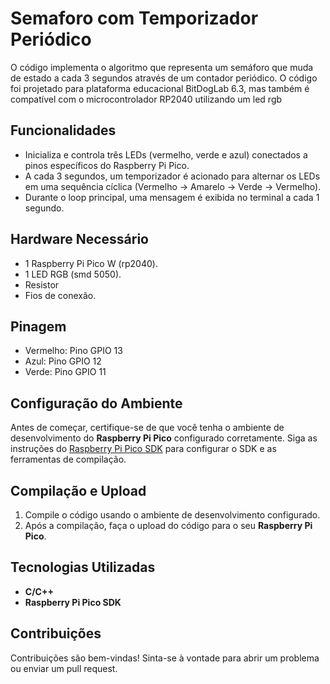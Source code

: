 # Semaforo com Temporizador Periódico
O código implementa o algoritmo que representa um semáforo que muda de estado a cada 3 segundos através de um contador periódico. O código foi projetado para plataforma educacional BitDogLab 6.3, mas também é compatível com o microcontrolador RP2040 utilizando um led rgb

## Funcionalidades

- Inicializa e controla três LEDs (vermelho, verde e azul) conectados a pinos específicos do Raspberry Pi Pico.
- A cada 3 segundos, um temporizador é acionado para alternar os LEDs em uma sequência cíclica (Vermelho → Amarelo → Verde → Vermelho).
- Durante o loop principal, uma mensagem é exibida no terminal a cada 1 segundo.

## Hardware Necessário

- 1 Raspberry Pi Pico W (rp2040).
- 1 LED RGB (smd 5050).
- Resistor
- Fios de conexão.

## Pinagem

- Vermelho: Pino GPIO 13
- Azul: Pino GPIO 12
- Verde: Pino GPIO 11

## Configuração do Ambiente

Antes de começar, certifique-se de que você tenha o ambiente de desenvolvimento do **Raspberry Pi Pico** configurado corretamente. Siga as instruções do [Raspberry Pi Pico SDK](https://www.raspberrypi.org/documentation/rp2040/getting-started/) para configurar o SDK e as ferramentas de compilação.

## Compilação e Upload

1. Compile o código usando o ambiente de desenvolvimento configurado.
2. Após a compilação, faça o upload do código para o seu **Raspberry Pi Pico**.

## Tecnologias Utilizadas

- **C/C++**
- **Raspberry Pi Pico SDK**

## Contribuições

Contribuições são bem-vindas! Sinta-se à vontade para abrir um problema ou enviar um pull request.
